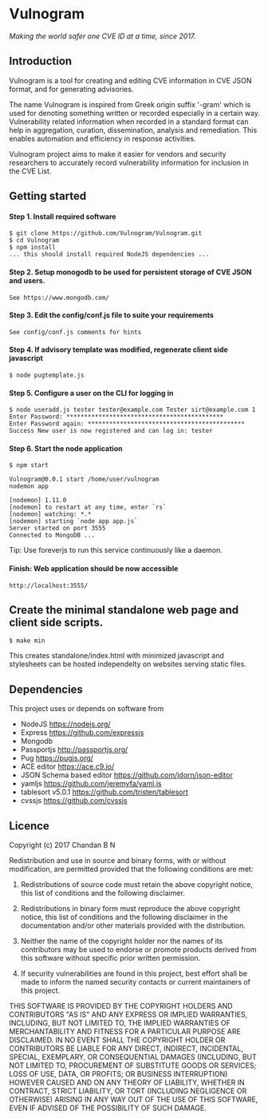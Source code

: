 # Vulnogram

_Making the world safer one CVE ID at a time, since 2017._

## Introduction

Vulnogram is a tool for creating and editing CVE information in CVE JSON format, and for generating advisories.

The name Vulnogram is inspired from Greek origin suffix '-gram' which is used for denoting something written or recorded especially in a certain way. Vulnerability related information when recorded in a standard format can help in aggregation, curation, dissemination, analysis and remediation. This enables automation and efficiency in response activities.

Vulnogram project aims to make it easier for vendors and security researchers to accurately record vulnerability information for inclusion in the CVE List.

## Getting started

#### Step 1. Install required software

	$ git clone https://github.com/Vulnogram/Vulnogram.git
	$ cd Vulnogram
	$ npm install
 	... this should install required NodeJS dependencies ...


#### Step 2. Setup monogodb to be used for persistent storage of CVE JSON and users.
	See https://www.mongodb.com/

#### Step 3. Edit the config/conf.js file to suite your requirements

	See config/conf.js comments for hints

#### Step 4. If advisory template was modified, regenerate client side javascript

	$ node pugtemplate.js

#### Step 5. Configure a user on the CLI for logging in

	$ node useradd.js tester tester@example.com Tester sirt@example.com 1
	Enter Password: ********************************************
	Enter Password again: ********************************************
	Success New user is now registered and can log in: tester

#### Step 6. Start the node application

	$ npm start
    
  	Vulnogram@0.0.1 start /home/user/vulnogram
	nodemon app
	
	[nodemon] 1.11.0
	[nodemon] to restart at any time, enter `rs`
	[nodemon] watching: *.*
	[nodemon] starting `node app app.js`
	Server started on port 3555
	Connected to MongoDB ...

Tip: Use foreverjs to run this service continuously like a daemon.

#### Finish: Web application should be now accessible
	http://localhost:3555/

## Create the minimal standalone web page and client side scripts.

    $ make min
    
This creates standalone/index.html with minimized javascript and stylesheets can be hosted independelty on websites serving static files.

## Dependencies

This project uses or depends on software from

* NodeJS https://nodejs.org/
* Express https://github.com/expressjs
* Mongodb
* Passportjs http://passportjs.org/
* Pug https://pugjs.org/
* ACE editor https://ace.c9.io/
* JSON Schema based editor https://github.com/jdorn/json-editor
* yamljs https://github.com/jeremyfa/yaml.js
* tablesort v5.0.1 https://github.com/tristen/tablesort
* cvssjs https://github.com/cvssjs

## Licence

Copyright (c) 2017 Chandan B N

Redistribution and use in source and binary forms, with or without modification, are permitted provided that the following conditions are met:

1. Redistributions of source code must retain the above copyright notice, this list of conditions and the following disclaimer.

2. Redistributions in binary form must reproduce the above copyright notice, this list of conditions and the following disclaimer in the documentation and/or other materials provided with the distribution.

3. Neither the name of the copyright holder nor the names of its contributors may be used to endorse or promote products derived from this software without specific prior written permission.

4. If security vulnerabilities are found in this project, best effort shall be made to inform the named security contacts or current maintainers of this project.

THIS SOFTWARE IS PROVIDED BY THE COPYRIGHT HOLDERS AND CONTRIBUTORS "AS IS" AND ANY EXPRESS OR IMPLIED WARRANTIES, INCLUDING, BUT NOT LIMITED TO, THE IMPLIED WARRANTIES OF MERCHANTABILITY AND FITNESS FOR A PARTICULAR PURPOSE ARE DISCLAIMED. IN NO EVENT SHALL THE COPYRIGHT HOLDER OR CONTRIBUTORS BE LIABLE FOR ANY DIRECT, INDIRECT, INCIDENTAL, SPECIAL, EXEMPLARY, OR CONSEQUENTIAL DAMAGES (INCLUDING, BUT NOT LIMITED TO, PROCUREMENT OF SUBSTITUTE GOODS OR SERVICES; LOSS OF USE, DATA, OR PROFITS; OR BUSINESS INTERRUPTION) HOWEVER CAUSED AND ON ANY THEORY OF LIABILITY, WHETHER IN CONTRACT, STRICT LIABILITY, OR TORT (INCLUDING NEGLIGENCE OR OTHERWISE) ARISING IN ANY WAY OUT OF THE USE OF THIS SOFTWARE, EVEN IF ADVISED OF THE POSSIBILITY OF SUCH DAMAGE.
